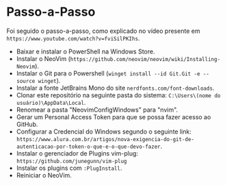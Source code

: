 # Passo-a-Passo

Foi seguido o passo-a-passo, como explicado no vídeo presente em ```https://www.youtube.com/watch?v=fviSilPKIhs```.

- Baixar e instalar o PowerShell na Windows Store.
- Instalar o NeoVim (```https://github.com/neovim/neovim/wiki/Installing-Neovim```).
- Instalar o Git para o Powershell (```winget install --id Git.Git -e --source winget```). 
- Instalar a fonte JetBrains Mono do site ```nerdfonts.com/font-downloads```.
- Clonar este repositório na seguinte pasta do sistema: ```C:\Users\(nome do usuário)\AppData\Local```.
- Renomear a pasta "NeovimConfigWindows" para "nvim".
- Gerar um Personal Access Token para que se possa fazer acesso ao GitHub.
- Configurar a Credencial do Windows segundo o seguinte link: ```https://www.alura.com.br/artigos/nova-exigencia-do-git-de-autenticacao-por-token-o-que-e-o-que-devo-fazer```.
- Instalar o gerenciador de Plugins vim-plug: ```https://github.com/junegunn/vim-plug```
- Instalar os plugins com ```:PlugInstall```.
- Reiniciar o NeoVim.

